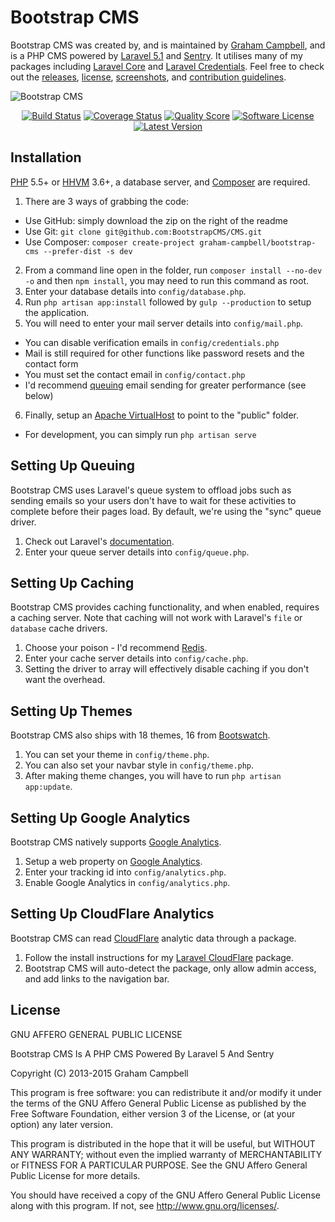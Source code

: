 Bootstrap CMS
=============

Bootstrap CMS was created by, and is maintained by [Graham Campbell](https://github.com/GrahamCampbell), and is a PHP CMS powered by [Laravel 5.1](http://laravel.com) and [Sentry](https://cartalyst.com/manual/sentry). It utilises many of my packages including [Laravel Core](https://github.com/GrahamCampbell/Laravel-Core) and [Laravel Credentials](https://github.com/BootstrapCMS/Credentials). Feel free to check out the [releases](https://github.com/BootstrapCMS/CMS/releases), [license](LICENSE), [screenshots](SCREENSHOTS.md), and [contribution guidelines](CONTRIBUTING.md).

![Bootstrap CMS](https://cloud.githubusercontent.com/assets/2829600/4432327/c1ae6436-468c-11e4-84eb-4e5e546da3ff.PNG)

<p align="center">
<a href="https://travis-ci.org/BootstrapCMS/CMS"><img src="https://img.shields.io/travis/BootstrapCMS/CMS/master.svg?style=flat-square" alt="Build Status"></img></a>
<a href="https://scrutinizer-ci.com/g/BootstrapCMS/CMS/code-structure"><img src="https://img.shields.io/scrutinizer/coverage/g/BootstrapCMS/CMS.svg?style=flat-square" alt="Coverage Status"></img></a>
<a href="https://scrutinizer-ci.com/g/BootstrapCMS/CMS"><img src="https://img.shields.io/scrutinizer/g/BootstrapCMS/CMS.svg?style=flat-square" alt="Quality Score"></img></a>
<a href="LICENSE"><img src="https://img.shields.io/badge/license-AGPL%203.0-brightgreen.svg?style=flat-square" alt="Software License"></img></a>
<a href="https://github.com/BootstrapCMS/CMS/releases"><img src="https://img.shields.io/github/release/BootstrapCMS/CMS.svg?style=flat-square" alt="Latest Version"></img></a>
</p>


## Installation

[PHP](https://php.net) 5.5+ or [HHVM](http://hhvm.com) 3.6+, a database server, and [Composer](https://getcomposer.org) are required.

1. There are 3 ways of grabbing the code:
  * Use GitHub: simply download the zip on the right of the readme
  * Use Git: `git clone git@github.com:BootstrapCMS/CMS.git`
  * Use Composer: `composer create-project graham-campbell/bootstrap-cms --prefer-dist -s dev`
2. From a command line open in the folder, run `composer install --no-dev -o` and then `npm install`, you may need to run this command as root.
3. Enter your database details into `config/database.php`.
4. Run `php artisan app:install` followed by `gulp --production` to setup the application.
5. You will need to enter your mail server details into `config/mail.php`.
  * You can disable verification emails in `config/credentials.php`
  * Mail is still required for other functions like password resets and the contact form
  * You must set the contact email in `config/contact.php`
  * I'd recommend [queuing](#setting-up-queing) email sending for greater performance (see below)
6. Finally, setup an [Apache VirtualHost](http://httpd.apache.org/docs/current/vhosts/examples.html) to point to the "public" folder.
  * For development, you can simply run `php artisan serve`


## Setting Up Queuing

Bootstrap CMS uses Laravel's queue system to offload jobs such as sending emails so your users don't have to wait for these activities to complete before their pages load. By default, we're using the "sync" queue driver.

1. Check out Laravel's [documentation](http://laravel.com/docs/master/queues#configuration).
2. Enter your queue server details into `config/queue.php`.


## Setting Up Caching

Bootstrap CMS provides caching functionality, and when enabled, requires a caching server.
Note that caching will not work with Laravel's `file` or `database` cache drivers.

1. Choose your poison - I'd recommend [Redis](http://redis.io).
2. Enter your cache server details into `config/cache.php`.
3. Setting the driver to array will effectively disable caching if you don't want the overhead.


## Setting Up Themes

Bootstrap CMS also ships with 18 themes, 16 from [Bootswatch](http://bootswatch.com).

1. You can set your theme in `config/theme.php`.
2. You can also set your navbar style in `config/theme.php`.
3. After making theme changes, you will have to run `php artisan app:update`.


## Setting Up Google Analytics

Bootstrap CMS natively supports [Google Analytics](http://www.google.com/analytics).

1. Setup a web property on [Google Analytics](http://www.google.com/analytics).
2. Enter your tracking id into `config/analytics.php`.
3. Enable Google Analytics in `config/analytics.php`.


## Setting Up CloudFlare Analytics

Bootstrap CMS can read [CloudFlare](https://www.cloudflare.com/) analytic data through a package.

1. Follow the install instructions for my [Laravel CloudFlare](https://github.com/BootstrapCMS/CloudFlare) package.
2. Bootstrap CMS will auto-detect the package, only allow admin access, and add links to the navigation bar.


## License

GNU AFFERO GENERAL PUBLIC LICENSE

Bootstrap CMS Is A PHP CMS Powered By Laravel 5 And Sentry

Copyright (C) 2013-2015 Graham Campbell

This program is free software: you can redistribute it and/or modify
it under the terms of the GNU Affero General Public License as published by
the Free Software Foundation, either version 3 of the License, or
(at your option) any later version.

This program is distributed in the hope that it will be useful,
but WITHOUT ANY WARRANTY; without even the implied warranty of
MERCHANTABILITY or FITNESS FOR A PARTICULAR PURPOSE.  See the
GNU Affero General Public License for more details.

You should have received a copy of the GNU Affero General Public License
along with this program.  If not, see <http://www.gnu.org/licenses/>.
